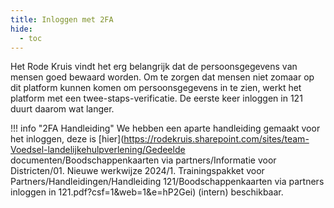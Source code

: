 ```yaml
---
title: Inloggen met 2FA
hide:
  - toc
---
```


Het Rode Kruis vindt het erg belangrijk dat de persoonsgegevens van mensen goed bewaard worden. Om te zorgen dat mensen niet zomaar op dit platform kunnen komen om persoonsgegevens in te zien, werkt het platform met een twee-staps-verificatie. De eerste keer inloggen in 121 duurt daarom wat langer.

!!! info "2FA Handleiding"
    We hebben een aparte handleiding gemaakt voor het inloggen, deze is [hier](https://rodekruis.sharepoint.com/sites/team-Voedsel-landelijkehulpverlening/Gedeelde documenten/Boodschappenkaarten via partners/Informatie voor Districten/01. Nieuwe werkwijze 2024/1. Trainingspakket voor Partners/Handleidingen/Handleiding 121/Boodschappenkaarten via partners inloggen in 121.pdf?csf=1&web=1&e=hP2Gei) (intern) beschikbaar.
